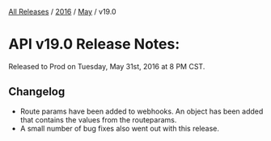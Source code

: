 [All Releases](../../README.md) / [2016](../README.md) / [May](README.md) / v19.0
# API v19.0 Release Notes:

Released to Prod on Tuesday, May 31st, 2016 at 8 PM CST.

## Changelog
- Route params have been added to webhooks. An object has been added that contains the values from the routeparams. 
- A small number of bug fixes also went out with this release.